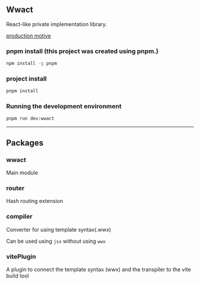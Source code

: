 ## Wwact

React-like private implementation library.

[production motive]()

### pnpm install (this project was created using pnpm.)
```bash
npm install -g pnpm
```

### project install
```bash
pnpm install
```

### Running the development environment
```bash
pnpm run dev:wwact
```

---

## Packages

### wwact

Main module

### router

Hash routing extension

### compiler

Converter for using template syntax(.wwx)

Can be used using `jsx` without using `wwx`

### vitePlugin

A plugin to connect the template syntax (wwx) and the transpiler to the vite build tool


